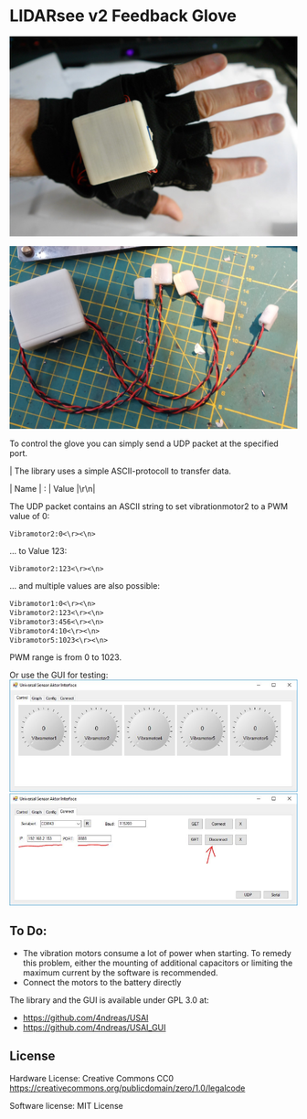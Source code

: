 # LIDARsee v2 Feedback Glove

![FeedbackGlove](docs/images/feedbackGlove.jpg)

![FeedbackGloveHardware](docs/images/plainHardware.jpg)

To control the glove you can simply send a UDP packet at the specified port. 

| The library uses a simple ASCII-protocoll to transfer data. 

| Name | : | Value |\r\n|

The UDP packet contains an ASCII string to set vibrationmotor2 to a PWM value of 0:
```
Vibramotor2:0<\r><\n>
```
... to Value 123:
```
Vibramotor2:123<\r><\n>
```
... and multiple values are also possible:
```
Vibramotor1:0<\r><\n>
Vibramotor2:123<\r><\n>
Vibramotor3:456<\r><\n>
Vibramotor4:10<\r><\n>
Vibramotor5:1023<\r><\n>
```

PWM range is from 0 to 1023.

Or use the GUI for testing:
![USAI_GUI](docs/images/USAI_GUI.jpg)
![USAI_GUI_config](docs/images/USAI_GUI_config.jpg)


## To Do:
- The vibration motors consume a lot of power when starting. To remedy this problem, either the mounting of additional capacitors or limiting the maximum current by the software is recommended.
- Connect the motors to the battery directly

The library and the GUI is available under GPL 3.0 at:
- https://github.com/4ndreas/USAI
- https://github.com/4ndreas/USAI_GUI

## License

Hardware License: Creative Commons CC0 https://creativecommons.org/publicdomain/zero/1.0/legalcode

Software license: MIT License
